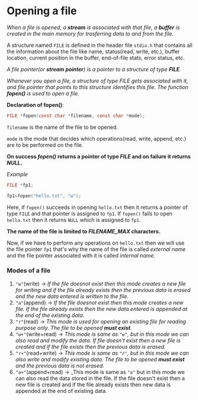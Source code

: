 # Opening a file

_When a file is opened, a **stream** is associated with that file, a **buffer** is created in the main memory for trasferring data to and from the file._


A structure named `FILE` is defined in the header file `stdio.h` that contains all the information about the file like name, status(read, write, etc.), buffer location, current position in the buffer, end-of-file stats, error status, etc.

_A file pointer(or **stream pointer**) is a pointer to a structure of type **FILE**._


_Whenever you open a file, a structure of type FILE gets associated with it, and file pointer that points to this structure identifies this file. The function **fopen()** is used to open a file._

**Declaration of fopen()**:

```c
FILE *fopen(const char *filename, const char *mode);
```

`filename` is the name of the file to be opened.

`mode` is the mode that decides which operations(read, write, append, etc.) are to be performed on the file.


**On success _fopen()_ returns a pointer of type _FILE_ and on failure it returns _NULL_.**

_Example_

```c
FILE *fp1;

fp1=fopen("hello.txt", "w");
```

Here, if `fopen()` succeeds in opening `hello.txt` then it returns a pointer of type `FILE` and that pointer is assigned to `fp1`. If `fopen()` fails to open `hello.txt` then it returns `NULL` which is assigned to `fp1`.


**The name of the file is limited to _FILENAME_MAX_ characters.**

Now, if we have to perform any operations on `hello.txt` then we will use the file pointer `fp1` that's why the name of the file is called _external name_ and the file pointer associated with it is called _internal name_.

### Modes of a file

1. `"w"`(write) $\rightarrow$ _If the file doesnot exist then this mode creates a new file for writing and if the file already exists then the previous data is erased and the new data entered is written to the file._
2. `"a"`(append) $\rightarrow$ _If the file doesnot exist then this mode creates a new file. If the file already exists then the new data entered is appended at the end of the existing data._
3. `"r"`(read) $\rightarrow$ _This mode is used for opening an existing file for reading purpose only. The file to be opened **must exist**._
4. `"w+"`(write+read) $\rightarrow$ _This mode is same as `"w"`, but in this mode we can also read and modify the data. If file doesn't exist then a new file is created and if the file exists then the previous data is erased._
5. `"r+"`(read+write) $\rightarrow$ _This mode is same as `"r"`, but in this mode we can also write and modify existing data. The file to be opened **must exist** and the previous data is not erased._
6. `"a+"`(append+read) $\rightarrow$ _This mode is same as `"a"` but in this mode we can also read the data stored in the file. If the file doesn't exist then a new file is created and if the file already exists then new data is appended at the end of existing data.

